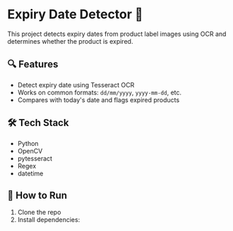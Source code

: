 # Expiry Date Detector 🧴

This project detects expiry dates from product label images using OCR and determines whether the product is expired.

## 🔍 Features
- Detect expiry date using Tesseract OCR
- Works on common formats: `dd/mm/yyyy`, `yyyy-mm-dd`, etc.
- Compares with today's date and flags expired products

## 🛠️ Tech Stack
- Python
- OpenCV
- pytesseract
- Regex
- datetime

## 🚀 How to Run
1. Clone the repo
2. Install dependencies:
